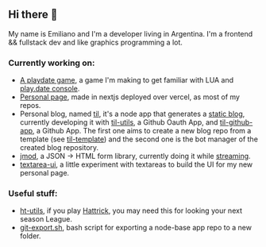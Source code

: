 ## Hi there 👋

My name is Emiliano and I'm a developer living in Argentina.
I'm a frontend && fullstack dev and like graphics programming a lot.

### Currently working on:
- [A playdate game](https://github.com/carmon/playdate_jam), a game I'm making to get familiar with LUA and [play.date console](https://play.date/).
- [Personal page](https://carmon.dev/), made in nextjs deployed over vercel, as most of my repos.
- Personal blog, named [til](https://github.com/carmon/til), it's a node app that generates a [static blog](https://til.vercel.app/), currently developing it with [til-utils](https://github.com/carmon/til-utils), a Github Oauth App, and [til-github-app](https://github.com/carmon/til-github-app), a Github App. The first one aims to create a new blog repo from a template (see [til-template](https://github.com/carmon/til-template)) and the second one is the bot manager of the created blog repository.
- [jmod](https://github.com/carmon/jmod), a JSON -> HTML form library, currently doing it while [streaming](https://www.twitch.tv/fromplayaunion).
- [textarea-ui](https://github.com/carmon/textarea-ui), a little experiment with textareas to build the UI for my new personal page.

### Useful stuff:
- [ht-utils](https://github.com/carmon/ht-utils), if you play [Hattrick](https://hattrick.org), you may need this for looking your next season League.
- [git-export.sh](https://gist.github.com/carmon/ea1a58a610831cc42cc206f457547b0f), bash script for exporting a node-base app repo to a new folder.

<!--
**carmon/carmon** is a ✨ _special_ ✨ repository because its `README.md` (this file) appears on your GitHub profile.

Here are some ideas to get you started:

- 🔭 I’m currently working on ...
- 🌱 I’m currently learning ...
- 👯 I’m looking to collaborate on ...
- 🤔 I’m looking for help with ...
- 💬 Ask me about ...
- 📫 How to reach me: ...
- 😄 Pronouns: ...
- ⚡ Fun fact: ...
-->
